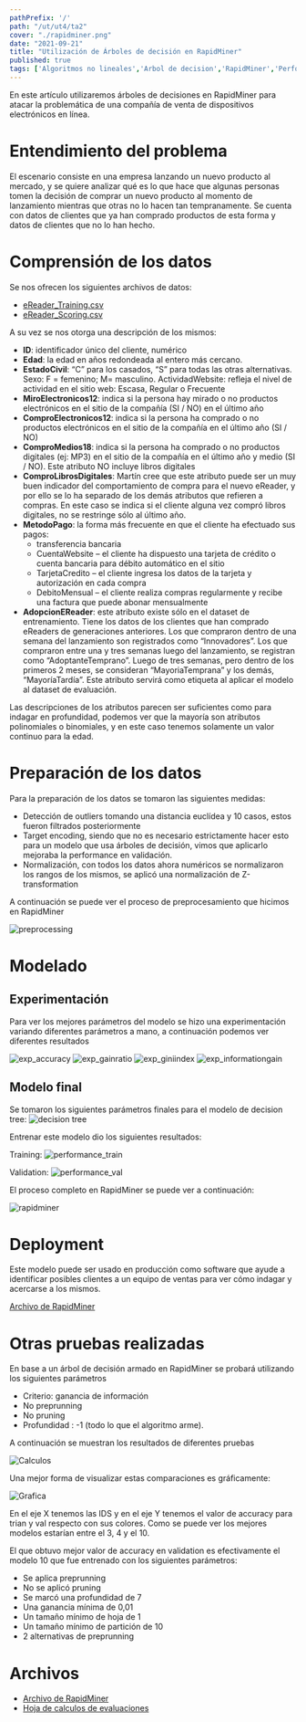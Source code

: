 ```yaml
---
pathPrefix: '/'
path: "/ut/ut4/ta2"
cover: "./rapidminer.png"
date: "2021-09-21"
title: "Utilización de Árboles de decisión en RapidMiner"
published: true
tags: ['Algoritmos no lineales','Arbol de decision','RapidMiner','Performance','Accuracy','Gain ratio','Gini index','Information gain','eReader Dataset','Outliers','Target encoding','Normalizacion']
---
```


En este artículo utilizaremos árboles de decisiones en RapidMiner para atacar la problemática de una compañía de venta de dispositivos electrónicos en línea.

# Entendimiento del problema

El escenario consiste en una empresa lanzando un nuevo producto al mercado, y se quiere analizar qué es lo que hace que algunas personas tomen la decisión de comprar un nuevo producto al momento de lanzamiento mientras que otras no lo hacen tan tempranamente. Se cuenta con datos de clientes que ya han comprado productos de esta forma y datos de clientes que no lo han hecho.

# Comprensión de los datos

Se nos ofrecen los siguientes archivos de datos:
- [eReader_Training.csv](https://github.com/JuanFKurucz/ia-portfolio/blob/main/content/posts/ut/ut4/ta/ta2/eReader_Training.csv)
- [eReader_Scoring.csv](https://github.com/JuanFKurucz/ia-portfolio/blob/main/content/posts/ut/ut4/ta/ta2/eReader_Scoring.csv)

A su vez se nos otorga una descripción de los mismos:

- **ID**: identificador único del cliente, numérico
- **Edad**: la edad en años redondeada al entero más cercano.
- **EstadoCivil**: “C” para los casados, “S” para todas las otras alternativas.
Sexo: F = femenino; M= masculino.
ActividadWebsite: refleja el nivel de actividad en el sitio web: Escasa, Regular o Frecuente
- **MiroElectronicos12**: indica si la persona hay mirado o no productos electrónicos en el sitio de la compañía (SI
/ NO) en el último año
- **ComproElectronicos12**: indica si la persona ha comprado o no productos electrónicos en el sitio de la
compañía en el último año (SI / NO)
- **ComproMedios18**: indica si la persona ha comprado o no productos digitales (ej: MP3) en el sitio de la
compañía en el último año y medio (SI / NO). Este atributo NO incluye libros digitales
- **ComproLibrosDigitales**: Martín cree que este atributo puede ser un muy buen indicador del comportamiento
de compra para el nuevo eReader, y por ello se lo ha separado de los demás atributos que refieren a compras.
En este caso se indica si el cliente alguna vez compró libros digitales, no se restringe sólo al último año.
- **MetodoPago**: la forma más frecuente en que el cliente ha efectuado sus pagos:
    - transferencia bancaria
    - CuentaWebsite – el cliente ha dispuesto una tarjeta de crédito o cuenta bancaria para débito
automático en el sitio
    - TarjetaCredito – el cliente ingresa los datos de la tarjeta y autorización en cada compra
    - DebitoMensual – el cliente realiza compras regularmente y recibe una factura que puede abonar
mensualmente
- **AdopcionEReader**: este atributo existe sólo en el dataset de entrenamiento. Tiene los datos de los clientes
que han comprado eReaders de generaciones anteriores. Los que compraron dentro de una semana del
lanzamiento son registrados como “Innovadores”. Los que compraron entre una y tres semanas luego del
lanzamiento, se registran como “AdoptanteTemprano”. Luego de tres semanas, pero dentro de los primeros
2 meses, se consideran “MayoriaTemprana” y los demás, “MayoríaTardía”. Este atributo servirá como
etiqueta al aplicar el modelo al dataset de evaluación. 

Las descripciones de los atributos parecen ser suficientes como para indagar en profundidad, podemos ver que la mayoría son atributos polinomiales o binomiales, y en este caso tenemos solamente un valor continuo para la edad.

# Preparación de los datos

Para la preparación de los datos se tomaron las siguientes medidas:
- Detección de outliers tomando una distancia euclídea y 10 casos, estos fueron filtrados posteriormente
- Target encoding, siendo que no es necesario estrictamente hacer esto para un modelo que usa árboles de decisión, vimos que aplicarlo mejoraba la performance en validación.
- Normalización, con todos los datos ahora numéricos se normalizaron los rangos de los mismos, se aplicó una normalización de Z-transformation

A continuación se puede ver el proceso de preprocesamiento que hicimos en RapidMiner

![preprocessing](https://github.com/JuanFKurucz/ia-portfolio/blob/main/content/posts/ut/ut4/ta/ta2/preprocessing.png?raw=true)

# Modelado

## Experimentación

Para ver los mejores parámetros del modelo se hizo una experimentación variando diferentes parámetros a mano, a continuación podemos ver diferentes resultados

![exp_accuracy](https://github.com/JuanFKurucz/ia-portfolio/blob/main/content/posts/ut/ut4/ta/ta2/exp_accuracy.png?raw=true)
![exp_gainratio](https://github.com/JuanFKurucz/ia-portfolio/blob/main/content/posts/ut/ut4/ta/ta2/exp_gainratio.png?raw=true)
![exp_giniindex](https://github.com/JuanFKurucz/ia-portfolio/blob/main/content/posts/ut/ut4/ta/ta2/exp_giniindex.png?raw=true)
![exp_informationgain](https://github.com/JuanFKurucz/ia-portfolio/blob/main/content/posts/ut/ut4/ta/ta2/exp_informationgain.png?raw=true)


## Modelo final

Se tomaron los siguientes parámetros finales para el modelo de decision tree:
![decision tree](https://github.com/JuanFKurucz/ia-portfolio/blob/main/content/posts/ut/ut4/ta/ta2/decisiontree.png?raw=true)

Entrenar este modelo dio los siguientes resultados:

Training:
![performance_train](https://github.com/JuanFKurucz/ia-portfolio/blob/main/content/posts/ut/ut4/ta/ta2/performance_train.png?raw=true)

Validation:
![performance_val](https://github.com/JuanFKurucz/ia-portfolio/blob/main/content/posts/ut/ut4/ta/ta2/performance_val.png?raw=true)

El proceso completo en RapidMiner se puede ver a continuación:

![rapidminer](https://github.com/JuanFKurucz/ia-portfolio/blob/main/content/posts/ut/ut4/ta/ta2/rapidminer.png?raw=true)

# Deployment

Este modelo puede ser usado en producción como software que ayude a identificar posibles clientes a un equipo de ventas para ver cómo indagar y acercarse a los mismos. 

[Archivo de RapidMiner](https://github.com/JuanFKurucz/ia-portfolio/blob/main/content/posts/ut/ut4/ta/ta2/ta2.rmp)


# Otras pruebas realizadas

En base a un árbol de decisión armado en RapidMiner se probará utilizando los siguientes parámetros
- Criterio: ganancia de información
- No preprunning
- No pruning
- Profundidad : -1 (todo lo que el algoritmo arme).

A continuación se muestran los resultados de diferentes pruebas

![Calculos](https://github.com/JuanFKurucz/ia-portfolio/blob/main/content/posts/ut/ut4/ta/ta2/calculos.png?raw=true)

Una mejor forma de visualizar estas comparaciones es gráficamente:

![Grafica](https://github.com/JuanFKurucz/ia-portfolio/blob/main/content/posts/ut/ut4/ta/ta2/grafica.png?raw=true)

En el eje X tenemos las IDS y en el eje Y tenemos el valor de accuracy para trian y val respecto con sus colores. Como se puede ver los mejores modelos estarían entre el 3, 4 y el 10.

El que obtuvo mejor valor de accuracy en validation es efectivamente el modelo 10 que fue entrenado con los siguientes parámetros:
- Se aplica preprunning
- No se aplicó pruning
- Se marcó una profundidad de 7
- Una ganancia mínima de 0,01
- Un tamaño mínimo de hoja de 1
- Un tamaño mínimo de partición de 10
- 2 alternativas de preprunning


# Archivos

- [Archivo de RapidMiner](https://github.com/JuanFKurucz/ia-portfolio/blob/main/content/posts/ut/ut4/ta/ta2/ta3.rmp)
- [Hoja de calculos de evaluaciones](https://github.com/JuanFKurucz/ia-portfolio/blob/main/content/posts/ut/ut4/ta/ta2/calculos.xlsx)



